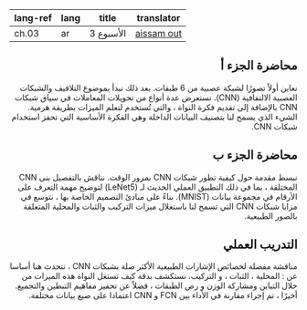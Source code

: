 | lang-ref | lang | title | translator |
| ------ | ------ | ------ | ------ |
| ch.03 | ar | الأسبوع 3 | [aissam out](https://github.com/aissam-out) |

<div dir="rtl">

## محاضرة الجزء أ

نعاين أولاً تصورًا لشبكة عصبية من 6 طبقات. بعد ذلك نبدأ بموضوع التلافيف والشبكات العصبية الالتفافية (CNN). نستعرض عدة أنواع من تحويلات المعاملات في سياق شبكات CNN بالإضافة إلى تقديم فكرة النواة ، والتي تُستخدم لتعلم الميزات بطريقة هرمية. الشيء الذي يسمح لنا بتصنيف البيانات الداخلة وهي الفكرة الأساسية التي تحفز استخدام شبكات CNN.

## محاضرة الجزء ب

نبسط مقدمة حول كيفية تطور شبكات CNN بمرور الوقت. نناقش بالتفصيل بنى CNN المختلفة ، بما في ذلك التطبيق العملي الحديث لـ (LeNet5) لتوضيح مهمة التعرف على الأرقام في مجموعة بيانات (MNIST). بناءً على مبادئ التصميم الخاصة بها ، نتوسع في مزايا شبكات CNN التي تسمح لنا باستغلال ميزات التركيب والثبات والمحلية المتعلقة بالصور الطبيعية.

## التدريب العملي

مناقشة مفصلة لخصائص الإشارات الطبيعية الأكثر صلة بشبكات CNN ، نتحدث هنا أساسا عن : المحلية ، الثبات ، و التركيب. نستكشف بدقة كيف تستغل النواة هذه الميزات من خلال التباين ومشاركة الوزن و رص الطبقات ، فضلاً عن تحفيز مفاهيم التبطين والتجميع. أخيرًا ، تم إجراء مقارنة في الأداء بين FCN و CNN اعتمادا على صيغ بيانات مختلفة.

</div>

